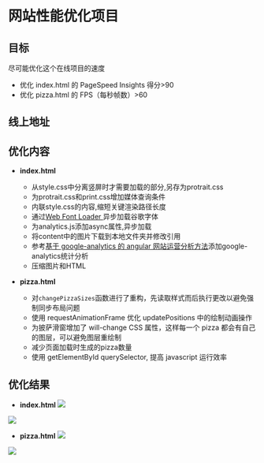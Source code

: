 
# 网站性能优化项目
## 目标
尽可能优化这个在线项目的速度

- 优化 index.html 的 PageSpeed Insights 得分>90
- 优化 pizza.html 的 FPS（每秒帧数）>60

## 线上地址

## 优化内容
- **index.html**
    - 从style.css中分离竖屏时才需要加载的部分,另存为protrait.css
    - 为protrait.css和print.css增加媒体查询条件
    - 内联style.css的内容,缩短关键渲染路径长度
    - 通过[Web Font Loader ](https://www.lockedowndesign.com/load-google-fonts-asynchronously-for-page-speed/)异步加载谷歌字体
    - 为analytics.js添加async属性,异步加载
    - 将content中的图片下载到本地文件夹并修改引用
    - 参考[基于 google-analytics 的 angular 网站运营分析方法](https://segmentfault.com/a/1190000003914167)添加google-analytics统计分析
    - 压缩图片和HTML

-  **pizza.html**
    -  对`changePizzaSizes`函数进行了重构，先读取样式而后执行更改以避免强制同步布局问题
    -  使用 requestAnimationFrame 优化 updatePositions 中的绘制动画操作
    -  为披萨滑窗增加了 will-change CSS 属性，这样每一个 pizza 都会有自己的图层，可以避免图层重绘制
    -  减少页面加载时生成的pizza数量
    -  使用 getElementById  querySelector, 提高 javascript 运行效率

## 优化结果
- **index.html**
![](https://github.com/JayChenFE/Udacity/tree/master/2_Website_Optimization_zh/result/result1.png)

![](https://github.com/JayChenFE/Udacity/tree/master/2_Website_Optimization_zh/result/result2.png)


-  **pizza.html**
![](https://github.com/JayChenFE/Udacity/tree/master/2_Website_Optimization_zh/result/result3.png)

![](https://github.com/JayChenFE/Udacity/tree/master/2_Website_Optimization_zh/result/result4.png)